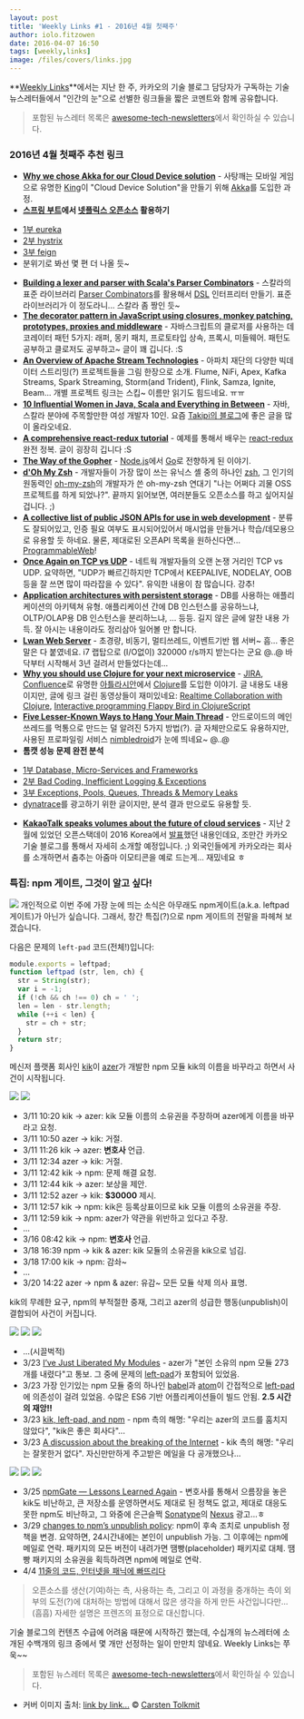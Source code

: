 ```yaml
---
layout: post
title: 'Weekly Links #1 - 2016년 4월 첫째주'
author: iolo.fitzowen
date: 2016-04-07 16:50
tags: [weekly,links]
image: /files/covers/links.jpg
---
```

**[Weekly Links](http://tech.kakao.com/tags/weekly/)**에서는 지난 한 주, 카카오의 기술 블로그 담당자가 구독하는 기술 뉴스레터들에서 "인간의 눈"으로 선별한 링크들을 짧은 코멘트와 함께 공유합니다.

> 포함된 뉴스레터 목록은 [awesome-tech-newsletters](https://github.com/kakao/awesome-tech-newletters)에서 확인하실 수 있습니다.

### 2016년 4월 첫째주 추천 링크

* **[Why we chose Akka for our Cloud Device solution](https://techblog.king.com/why-we-choose-akka-for-our-cloud-device-solution/)** - 사탕깨는 모바일 게임으로 유명한 [King](https://king.com)이 "Cloud Device Solution"을 만들기 위해 [Akka](http://akka.io/)를 도입한 과정.
* **[스프링 부트](http://projects.spring.io/spring-boot/)에서 [넷플릭스 오픈소스](http://netflix.github.io) 활용하기**
 - [1부 eureka](https://blog.de-swaef.eu/the-netflix-stack-using-spring-boot/)
 - [2부 hystrix](https://blog.de-swaef.eu/the-netflix-stack-using-spring-boot-part-2-hystrix/)
 - [3부 feign](https://blog.de-swaef.eu/the-netflix-stack-using-spring-boot-part-3-feign/)
 - 분위기로 봐선 몇 편 더 나올 듯~
* **[Building a lexer and parser with Scala's Parser Combinators](https://enear.github.io/2016/03/31/parser-combinators/)** - 스칼라의 표준 라이브러리 [Parser Combinators](https://github.com/scala/scala-parser-combinators)를 활용해서 [DSL](https://en.wikipedia.org/wiki/Domain-specific_language) 인터프리터 만들기. 표준 라이브러리가 이 정도라니... 스칼라 좀 짱인 듯~
* **[The decorator pattern in JavaScript using closures, monkey patching, prototypes, proxies and middleware](http://nickmeldrum.com/blog/decorators-in-javascript-using-monkey-patching-closures-prototypes-proxies-and-middleware)** - 자바스크립트의 클로저를 사용하는 데코레이터 패턴 5가지: 래퍼, 몽키 패치, 프로토타입 상속, 프록시, 미들웨어. 패턴도 공부하고 클로저도 공부하고~ 글이 꽤 깁니다. :S
* **[An Overview of Apache Stream Technologies](https://databaseline.wordpress.com/2016/03/12/an-overview-of-apache-streaming-technologies/)** - 아파치 재단의 다양한 빅데이터 스트리밍(?) 프로젝트들을 그림 한장으로 소개. Flume, NiFi, Apex, Kafka Streams, Spark Streaming, Storm(and Trident), Flink, Samza, Ignite, Beam... 개별 프로젝트 링크는 스킵~ 이름만 읽기도 힘드네요. ㅠㅠ
* **[10 Influential Women in Java, Scala and Everything in Between](http://blog.takipi.com/10-influential-women-in-java-scala-and-everything-in-between/)** - 자바, 스칼라 분야에 주목할만한 여성 개발자 10인. 요즘 [Takipi의 블로그](http://blog.takipi.com/)에 좋은 글을 많이 올라오네요.
* **[A comprehensive react-redux tutorial](http://spapas.github.io/2016/03/02/react-redux-tutorial/)** - 예제를 통해서 배우는 [react-redux](https://github.com/reactjs/react-redux) 완전 정복. 글이 굉장히 깁니다 :S
* **[The Way of the Gopher](https://medium.com/@theflapjack103/the-way-of-the-gopher-6693db15ae1f#.ghzy09pd6)** - [Node.js](https://nodejs.org)에서 [Go](https://golang.org)로 전향하게 된 이야기.
* **[d'Oh My Zsh](https://medium.freecodecamp.com/d-oh-my-zsh-af99ca54212c#.6x2rrlhkg)** - 개발자들이 가장 많이 쓰는 유닉스 셸 중의 하나인 [zsh](http://www.zsh.org), 그 인기의 원동력인 [oh-my-zsh](http://ohmyz.sh)의 개발자가 쓴 oh-my-zsh 연대기 "나는 어쩌다 괴물 OSS 프로젝트를 하게 되었나?". 끝까지 읽어보면, 여러분들도 오픈소스를 하고 싶어지실 겁니다. ;)
* **[A collective list of public JSON APIs for use in web development](https://github.com/toddmotto/public-apis)** - 분류도 잘되어있고, 인증 필요 여부도 표시되어있어서 매시업을 만들거나 학습/데모용으로 유용할 듯 하네요. 물론, 제대로된 오픈API 목록을 원하신다면... [ProgrammableWeb](http://www.programmableweb.com/apis/directory)!
* **[Once Again on TCP vs UDP](http://ithare.com/once-again-on-tcp-vs-udp/)** - 네트웍 개발자들의 오랜 논쟁 거리인 TCP vs UDP. 요약하면, "UDP가 빠르긴하지만 TCP에서 KEEPALIVE, NODELAY, OOB 등을 잘 쓰면 많이 따라잡을 수 있다". 유익한 내용이 참 많습니다. 강추!
* **[Application architectures with persistent storage](http://firstclassthoughts.co.uk/Articles/Design/ApplicationArchitecturesWithPersistentStorage.html)** - DB를 사용하는 애플리케이션의 아키텍쳐 유형. 애플리케이션 간에 DB 인스턴스를 공유하느냐, OLTP/OLAP용 DB 인스턴스을 분리하느냐, ... 등등. 길지 않은 글에 알찬 내용 가득. 잘 아시는 내용이라도 정리삼아 일어볼 만 합니다.
* **[Lwan Web Server](https://lwan.ws)** - 초경량, 비동기, 멀티쓰레드, 이벤트기반 웹 서버~ 흠... 좋은 말은 다 붙였네요. i7 랩탑으로 (I/O없이) 320000 r/s까지 받는다는 군요 @..@ 바닥부터 시작해서 3년 걸려서 만들었다는데...
* **[Why you should use Clojure for your next microservice](https://developer.atlassian.com/blog/2016/03/why-clojure/)** - [JIRA](https://www.atlassian.com/software/jira), [Confluence](https://www.atlassian.com/software/confluence)로 유명한 [아틀라시안](https://www.atlassian.com)에서 [Clojure](https://clojure.org)를 도입한 이야기. 글 내용도 내용이지만, 글에 링크 걸린 동영상들이 재미있네요: [Realtime Collaboration with Clojure](https://www.youtube.com/watch?v=3QR8meTrh5g), [Interactive programming Flappy Bird in ClojureScript](https://www.youtube.com/watch?v=KZjFVdU8VLI)
* **[Five Lesser-Known Ways to Hang Your Main Thread](http://blog.nimbledroid.com/2016/03/21/ways-to-hang-main-thread.html)** - 안드로이드의 메인쓰레드를 먹통으로 만드는 덜 알려진 5가지 방법(?). 글 자체만으로도 유용하지만, 사용된 프로파일링 서비스 [nimbledroid](https://nimbledroid.com)가 눈에 띄네요~ @..@
* **톰캣 성능 문제 완전 분석**
 - [1부 Database, Micro-Services and Frameworks](http://apmblog.dynatrace.com/2016/02/23/top-tomcat-performance-problems-database-micro-services-and-frameworks/)
 - [2부 Bad Coding, Inefficient Logging & Exceptions](http://apmblog.dynatrace.com/2016/03/08/top-tomcat-performance-problems-part-2-bad-coding-inefficient-logging-exceptions/)
 - [3부 Exceptions, Pools, Queues, Threads & Memory Leaks](http://apmblog.dynatrace.com/2016/03/23/top-tomcat-performance-problems-exceptions-pools-queues-threads-memory-leaks)
 - [dynatrace](http://www.dynatrace.com/)를 광고하기 위한 글이지만, 분석 결과 만으로도 유용할 듯.
* **[KakaoTalk speaks volumes about the future of cloud services](http://superuser.openstack.org/articles/kakaotalk-speaks-volumes-about-the-future-of-cloud-services)** - 지난 2월에 있었던 오픈스택데이 2016 Korea에서 [발표](http://www.slideshare.net/openstack_kr/openstack-days-korea-2016-track1-5000vm)했던 내용인데요, 조만간 카카오 기술 블로그를 통해서 자세히 소개할 예정입니다. ;) 외국인들에게 카카오라는 회사를 소개하면서 춤추는 아줌마 이모티콘을 예로 드는게... 재밌네요 ㅎ

### 특집: npm 게이트, 그것이 알고 싶다!

<img src="http://item-kr.talk.kakao.co.kr/do/2FPpx81E0V62RDSr-GVgQXaq4FJCveCBKCNZV-bZscw_/9e7a61ac86c673b1e6a5bbe2cde7ff791667fc7b08261b4c493670baa83d5cb9" class="pull-right" /> 개인적으로 이번 주에 가장 눈에 띄는 소식은 아무래도 npm게이트(a.k.a. leftpad 게이트)가 아닌가 싶습니다. 그래서, 창간 특집(?)으로 npm 게이트의 전말을 파헤쳐 보겠습니다.

다음은 문제의 `left-pad` 코드(전체!)입니다:
```js
module.exports = leftpad;
function leftpad (str, len, ch) {
  str = String(str);
  var i = -1;
  if (!ch && ch !== 0) ch = ' ';
  len = len - str.length;
  while (++i < len) {
    str = ch + str;
  }
  return str;
}
```

메신저 플랫폼 회사인 [kik](https://www.kik.com)이 [azer](https://github.com/azer)가 개발한 npm 모듈 kik의 이름을 바꾸라고 하면서 사건이 시작됩니다.

<img src="http://item-kr.talk.kakao.co.kr/do/2FPpx81E0V62RDSr-GVgQff1+nqjcFZi42Z3wogPJ3I_/117c2d408cabd9d2f8fdacc33a37de341667fc7b08261b4c493670baa83d5cb9" /> <img src="http://item-kr.talk.kakao.co.kr/do/2FPpx81E0V62RDSr-GVgQff1+nqjcFZi42Z3wogPJ3I_/23460135133c815fff292918047c3c871667fc7b08261b4c493670baa83d5cb9" />

* 3/11 10:20 kik -> azer: kik 모듈 이름의 소유권을 주장하며 azer에게 이름을 바꾸라고 요청.
* 3/11 10:50 azer -> kik: 거절.
* 3/11 11:26 kik -> azer: **변호사** 언급.
* 3/11 12:34 azer -> kik: 거절.
* 3/11 12:42 kik -> npm: 문제 해결 요청.
* 3/11 12:44 kik -> azer: 보상을 제안.
* 3/11 12:52 azer -> kik: **$30000** 제시.
* 3/11 12:57 kik -> npm: kik은 등록상표이므로 kik 모듈 이름의 소유권을 주장.
* 3/11 12:59 kik -> npm: azer가 약관을 위반하고 있다고 주장.
* ...
* 3/16 08:42 kik -> npm: **변호사** 언급.
* 3/18 16:39 npm -> kik & azer: kik 모듈의 소유권을 kik으로 넘김.
* 3/18 17:00 kik -> npm: 감솨~
* ...
* 3/20 14:22 azer -> npm & azer: 유감~ 모든 모듈 삭제 의사 표명.

kik의 무례한 요구, npm의 부적절한 중재, 그리고 azer의 성급한 행동(unpublish)이 결합되어 사건이 커집니다.

<img src="http://item-kr.talk.kakao.co.kr/do/2FPpx81E0V62RDSr-GVgQff1+nqjcFZi42Z3wogPJ3I_/5b193322ac18ab63a8d44a71d11576731667fc7b08261b4c493670baa83d5cb9" /> <img src="http://item-kr.talk.kakao.co.kr/do/2FPpx81E0V62RDSr-GVgQff1+nqjcFZi42Z3wogPJ3I_/8b3db1f5a29e64003a8d8534462bdcf01667fc7b08261b4c493670baa83d5cb9" /> <img src="http://item-kr.talk.kakao.co.kr/do/2FPpx81E0V62RDSr-GVgQff1+nqjcFZi42Z3wogPJ3I_/ea9e258469b3741e398b7b6216548e961667fc7b08261b4c493670baa83d5cb9" />

* ...(시끌벅적)
* 3/23 [I’ve Just Liberated My Modules](https://medium.com/@azerbike/i-ve-just-liberated-my-modules-9045c06be67c#.jickcoe6v) - azer가 "본인 소유의 npm 모듈 273개를 내렸다"고 통보. 그 중에 문제의 [left-pad](https://www.npmjs.com/package/left-pad)가 포함되어 있었음.
* 3/23 가장 인기있는 npm 모듈 중의 하나인 [babel](https://babeljs.io)과 [atom](https://atom.io)이 간접적으로 [left-pad](https://www.npmjs.com/package/left-pad)에 의존성이 걸려 있었음. 수많은 ES6 기반 어플리케이션들이 빌드 안됨. **2.5 시간의 재앙!!**
* 3/23 [kik, left-pad, and npm](http://blog.npmjs.org/post/141577284765/kik-left-pad-and-npm) - npm 측의 해명: "우리는 azer의 코드를 훔치지 않았다", "kik은 좋은 회사다"...
* 3/23 [A discussion about the breaking of the Internet](https://medium.com/@mproberts/a-discussion-about-the-breaking-of-the-internet-3d4d2a83aa4d#.7hvnswqn3) - kik 측의 해명: "우리는 잘못한거 없다". 자신만만하게 주고받은 메일을 다 공개했으나...

<img src="http://item-kr.talk.kakao.co.kr/do/2FPpx81E0V62RDSr-GVgQXaq4FJCveCBKCNZV-bZscw_/477c52636630bc15b2890bde099cba0a1667fc7b08261b4c493670baa83d5cb9" /> <img src="http://item-kr.talk.kakao.co.kr/do/2FPpx81E0V62RDSr-GVgQff1+nqjcFZi42Z3wogPJ3I_/d9a75303a2c93be4824eb01e7b52b8ef1667fc7b08261b4c493670baa83d5cb9" /> <img src="http://item-kr.talk.kakao.co.kr/do/2FPpx81E0V62RDSr-GVgQff1+nqjcFZi42Z3wogPJ3I_/30fb689b65179f92d9264471424237511667fc7b08261b4c493670baa83d5cb9" />

* 3/25 [npmGate — Lessons Learned Again](https://dzone.com/articles/npmgate-lessons-learned-again) - 변호사를 통해서 으름장을 놓은 kik도 비난하고, 큰 저장소를 운영하면서도 제대로 된 정책도 없고, 제대로 대응도 못한 npm도 비난하고, 그 와중에 은근슬쩍 [Sonatype](http://www.sonatype.com)의 [Nexus](http://www.sonatype.com/nexus-repository-sonatype) 광고...ㅎ
* 3/29 [changes to npm’s unpublish policy](http://blog.npmjs.org/post/141905368000/changes-to-npms-unpublish-policy): npm이 후속 조치로 unpublish 정책을 변경. 요약하면, 24시간내에는 본인이 unpublish 가능. 그 이후에는 npm에 메일로 연락. 패키지의 모든 버전이 내려가면 땜빵(placeholder) 패키지로 대체. 땜빵 패키지의 소유권을 획득하려면 npm에 메일로 연락.
* 4/4 [11줄의 코드, 인터넷을 패닉에 빠뜨리다](http://www.bloter.net/archives/253447)

> 오픈소스를 생산(기여)하는 측, 사용하는 측, 그리고 이 과정을 중개하는 측이 외부의 도전(?)에 대처하는 방법에 대해서 많은 생각을 하게 만든 사건입니다만... (흠흠) 자세한 설명은 프렌즈의 표정으로 대신합니다.

기술 블로그의 컨텐츠 수급에 어려움 때문에 시작하긴 했는데, 수십개의 뉴스레터에 소개된 수백개의 링크 중에서 몇 개만 선정하는 일이 만만치 않네요. Weekly Links는 쭈욱~~

> 포함된 뉴스레터 목록은 [awesome-tech-newsletters](https://github.com/kakao/awesome-tech-newletters)에서 확인하실 수 있습니다.

* 커버 이미지 출처: [link by link...](https://flic.kr/p/KjJMP) &copy; [Carsten Tolkmit](https://www.flickr.com/photos/laenulfean/)
